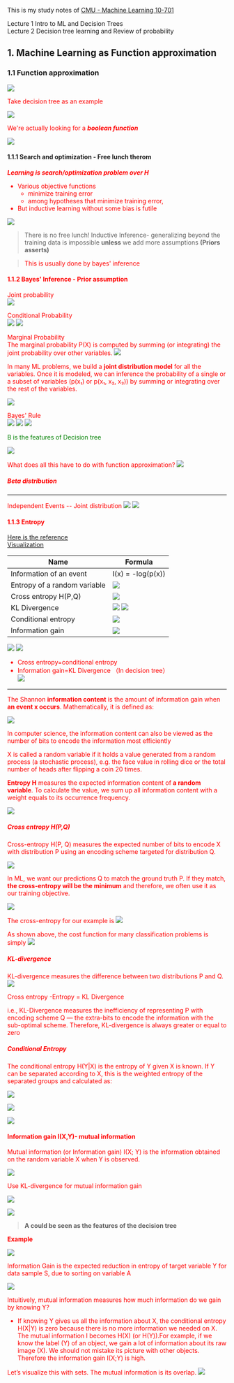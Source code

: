 This is my study notes of 
[CMU - Machine Learning 10-701](http://www.cs.cmu.edu/~tom/10701_sp11/lectures.shtml)


Lecture 1 Intro to ML and Decision Trees   
Lecture 2 Decision tree learning and Review of probability

## 1. Machine Learning as Function approximation

### 1.1 Function approximation 
![](.ML_images/f2be7722.png)

<font color='red'>Take decision tree as an example</font>


![](.ML_images/c5c9ec6b.png)

<font color='red'>We're actually looking for a **_boolean function_**</font>

![](.ML_images/174b79a8.png)

#### 1.1.1 Search and optimization - Free lunch therom

<font color='red'>***Learning is search/optimization problem over H***  
- Various objective functions
  - minimize training error
  - among hypotheses that minimize training error, 
- But inductive learning without some bias is futile

![](.ML_images/f8687996.png)
> There is no free lunch!
>Inductive Inference- generalizing beyond the training data is impossible **unless** we add more assumptions **(Priors asserts)**

><font color='red'>This is usually done by bayes' inference

#### 1.1.2 Bayes' Inference - Prior assumption

<font color='red'>Joint probability</font>  
![](.ML_images/72a180c1.png)  

<font color='red'>Conditional Probability  
![](.ML_images/3e540a87.png) 
![](.ML_images/77f6f684.png) 

<font color='red'>Marginal Probability</font>   
The marginal probability P(X) is computed by summing (or integrating) the joint probability over other variables.
![](https://miro.medium.com/max/1400/1*l_fRRvAVcm6ueQ8STOhxUA.jpeg)

In many ML problems, we build a **joint distribution model** for all the variables. Once it is modeled, we can inference the probability of a single or a subset of variables (p(x₁) or p(x₁, x₂, x₃)) by summing or integrating over the rest of the variables.  

![](https://miro.medium.com/max/1400/1*r02pso6WHFOa2UoFZfMbiw.jpeg)

<font color='red'>Bayes' Rule  
![](.ML_images/3ce444f9.png)
![](https://miro.medium.com/max/1400/1*a1q29H0SfIAfC7Ozub8XrA.jpeg)
![](.ML_images/c99396e9.png)    

<font color='green'>B is the features of Decision tree  

![](.ML_images/e8bf0714.png)


<font color='red'>What does all this have to do with function approximation?
![](.ML_images/ea0374d7.png)


##### Beta distribution


---
Independent Events -- Joint distribution
![](.ML_images/b9c21d1d.png)
![](.ML_images/71139447.png)

#### 1.1.3 Entropy
[Here is the reference](https://medium.com/@jonathan_hui/machine-learning-summary-fundamental-6562ff7448a)  
[Visualization](http://colah.github.io/posts/2015-09-Visual-Information/#fn4)  

| Name  |Formula   |
|---|---|
| Information of an event   |  I(x) = -log(p(x)) |
| Entropy of a random variable   |![](https://miro.medium.com/max/700/1*ISBA6bFbft3RgSgk8hAFaw.jpeg)|
|  Cross entropy H(P,Q) |![](https://miro.medium.com/max/700/1*J7Q93nEPvsgo0K5fhJMPZQ.png)  |
|KL Divergence |![](https://miro.medium.com/max/700/1*o-pPUakkB3-axXEviqsreg.jpeg) ![](.ML_images/ad94a2c2.png)|
|Conditional entropy|![](https://miro.medium.com/max/1400/1*Fkcmkzp1uoML3fujNf2gYA.jpeg)|
|Information gain |![](https://miro.medium.com/max/1400/1*zc-hk1AKkKOwxvIS9TopZw.jpeg)|

![](https://miro.medium.com/max/1400/1*WMMz5lEbZEowSWoPJ0eR6w.jpeg)
![](https://miro.medium.com/max/1400/1*CICgG0p9CUKKgB__eXmj7A.jpeg) 

- <font color='red'>Cross entropy=conditional entropy
- <font color='red'>Information gain=KL Divergence （In decision tree）  
![](.ML_images/faa582f0.png)

---
 
The Shannon **information content** is the amount of information gain when **an event x occurs**. Mathematically, it is defined as:  

![](https://miro.medium.com/max/700/1*wwQYSnXwUvW07x_kUMgI-Q.jpeg)  

In computer science, the information content can also be viewed as the number of bits to encode the information most efficiently

X is called a random variable if it holds a value generated from a random process (a stochastic process), e.g. the face value in rolling dice or the total number of heads after flipping a coin 20 times.

**Entropy H** measures the expected information content of **a random variable**. To calculate the value, we sum up all information content with a weight equals to its occurrence frequency.  

![](https://miro.medium.com/max/700/1*ISBA6bFbft3RgSgk8hAFaw.jpeg)

##### <font color='red'>**Cross entropy H(P,Q)**  
Cross-entropy H(P, Q) measures the expected number of bits to encode X with distribution P using an encoding scheme targeted for distribution Q.

![](https://miro.medium.com/max/700/1*J7Q93nEPvsgo0K5fhJMPZQ.png)

In ML, we want our predictions Q to match the ground truth P. If they match, **the cross-entropy will be the minimum** and therefore, we often use it as our training objective.  

![](https://miro.medium.com/max/700/1*kUXKKpUU_b9Y0cb_Zj6gjg.jpeg)

The cross-entropy for our example is
![](https://miro.medium.com/max/700/1*emraDRFHPR7fXpo4U3N7jg.jpeg)  

As shown above, the cost function for many classification problems is simply
![](https://miro.medium.com/max/700/1*jZFXNjzolcoN-LqcUB0h_w.jpeg)

##### <font color='red'>**KL-divergence**  
KL-divergence measures the difference between two distributions P and Q.  
![](https://miro.medium.com/max/700/1*o-pPUakkB3-axXEviqsreg.jpeg)  

<font color='red'>Cross entropy -Entropy = KL Divergence

i.e., KL-Divergence measures the inefficiency of representing P with encoding scheme Q — the extra-bits to encode the information with the sub-optimal scheme. Therefore, KL-divergence is always greater or equal to zero

##### <font color='red'>**Conditional Entropy**

The conditional entropy H(Y|X) is the entropy of Y given X is known. If Y can be separated according to X, this is the weighted entropy of the separated groups and calculated as:

![](https://miro.medium.com/max/1400/1*Fkcmkzp1uoML3fujNf2gYA.jpeg)  

![](.ML_images/232c0e1f.png)

![](.ML_images/ea24b30f.png)

#### <font color='red'>**Information gain I(X,Y)- mutual information**
Mutual information (or Information gain) I(X; Y) is the information obtained on the random variable X when Y is observed.

![](https://miro.medium.com/max/1400/1*zc-hk1AKkKOwxvIS9TopZw.jpeg)

<font color="red"> Use KL-divergence for mutual information gain </font>

![](.ML_images/53e1bf68.png)

![](.ML_images/a12c1007.png)  


>**A could be seen as the features of the decision tree**

**Example**  

![](.ML_images/9fe260b2.png)



 
Information Gain is the expected reduction in entropy of target variable Y for data sample S, due to sorting on variable A
  
![](.ML_images/2a322803.png)


Intuitively, mutual information measures how much information do we gain by knowing Y? 
- If knowing Y gives us all the information about X, the conditional entropy H(X|Y) is zero because there is no more information we needed on X. The mutual information I becomes H(X) (or H(Y)).For example, if we know the label (Y) of an object, we gain a lot of information about its raw image (X). 
We should not mistake its picture with other objects. Therefore the information gain I(X;Y) is high. 

Let’s visualize this with sets. The mutual information is its overlap.
![](https://miro.medium.com/max/1400/1*ORqXN86SlaUSfjNvob-xSg.jpeg)

